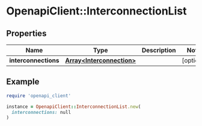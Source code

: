 # OpenapiClient::InterconnectionList

## Properties

| Name | Type | Description | Notes |
| ---- | ---- | ----------- | ----- |
| **interconnections** | [**Array&lt;Interconnection&gt;**](Interconnection.md) |  | [optional] |

## Example

```ruby
require 'openapi_client'

instance = OpenapiClient::InterconnectionList.new(
  interconnections: null
)
```

